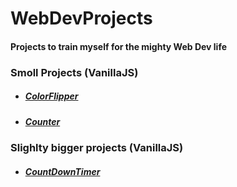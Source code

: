 # WebDevProjects

#### Projects to train myself for the mighty Web Dev life

### Smoll Projects (VanillaJS)

- ##### [ColorFlipper](https://quirky-noyce-195dd1.netlify.app/)
- ##### [Counter](https://elegant-bohr-41478e.netlify.app/)

### Slighlty bigger projects (VanillaJS)
- ##### [CountDownTimer](https://competent-shaw-e3a5ca.netlify.app/)
